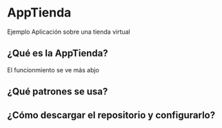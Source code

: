# AppTienda
Ejemplo
Aplicación sobre una tienda virtual

## ¿Qué es la AppTienda?
El funcionmiento se ve más abjo

## ¿Qué patrones se usa?

## ¿Cómo descargar el repositorio y configurarlo?
